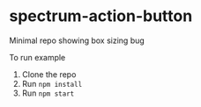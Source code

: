 # spectrum-action-button
Minimal repo showing box sizing bug

To run example
1. Clone the repo
2. Run `npm install`
3. Run `npm start`

